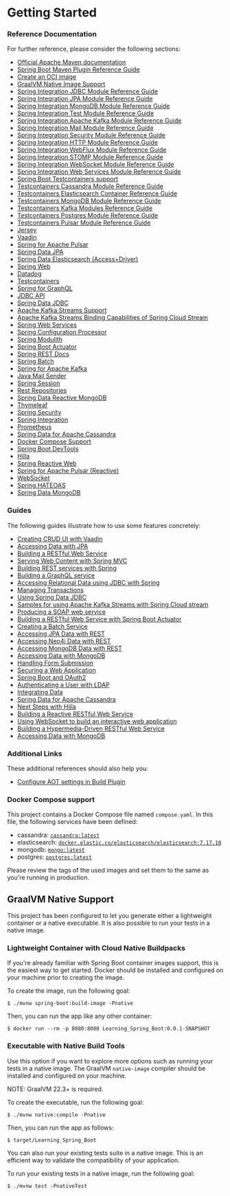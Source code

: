 # Getting Started

### Reference Documentation
For further reference, please consider the following sections:

* [Official Apache Maven documentation](https://maven.apache.org/guides/index.html)
* [Spring Boot Maven Plugin Reference Guide](https://docs.spring.io/spring-boot/docs/3.1.2/maven-plugin/reference/html/)
* [Create an OCI image](https://docs.spring.io/spring-boot/docs/3.1.2/maven-plugin/reference/html/#build-image)
* [GraalVM Native Image Support](https://docs.spring.io/spring-boot/docs/3.1.2/reference/html/native-image.html#native-image)
* [Spring Integration JDBC Module Reference Guide](https://docs.spring.io/spring-integration/reference/html/jdbc.html)
* [Spring Integration JPA Module Reference Guide](https://docs.spring.io/spring-integration/reference/html/jpa.html)
* [Spring Integration MongoDB Module Reference Guide](https://docs.spring.io/spring-integration/reference/html/mongodb.html)
* [Spring Integration Test Module Reference Guide](https://docs.spring.io/spring-integration/reference/html/testing.html)
* [Spring Integration Apache Kafka Module Reference Guide](https://docs.spring.io/spring-integration/reference/html/kafka.html)
* [Spring Integration Mail Module Reference Guide](https://docs.spring.io/spring-integration/reference/html/mail.html)
* [Spring Integration Security Module Reference Guide](https://docs.spring.io/spring-integration/reference/html/security.html)
* [Spring Integration HTTP Module Reference Guide](https://docs.spring.io/spring-integration/reference/html/http.html)
* [Spring Integration WebFlux Module Reference Guide](https://docs.spring.io/spring-integration/reference/html/webflux.html)
* [Spring Integration STOMP Module Reference Guide](https://docs.spring.io/spring-integration/reference/html/stomp.html)
* [Spring Integration WebSocket Module Reference Guide](https://docs.spring.io/spring-integration/reference/html/web-sockets.html)
* [Spring Integration Web Services Module Reference Guide](https://docs.spring.io/spring-integration/reference/html/ws.html)
* [Spring Boot Testcontainers support](https://docs.spring.io/spring-boot/docs/3.1.2/reference/html/features.html#features.testing.testcontainers)
* [Testcontainers Cassandra Module Reference Guide](https://www.testcontainers.org/modules/databases/cassandra/)
* [Testcontainers Elasticsearch Container Reference Guide](https://www.testcontainers.org/modules/elasticsearch/)
* [Testcontainers MongoDB Module Reference Guide](https://www.testcontainers.org/modules/databases/mongodb/)
* [Testcontainers Kafka Modules Reference Guide](https://www.testcontainers.org/modules/kafka/)
* [Testcontainers Postgres Module Reference Guide](https://www.testcontainers.org/modules/databases/postgres/)
* [Testcontainers Pulsar Module Reference Guide](https://www.testcontainers.org/modules/pulsar/)
* [Jersey](https://docs.spring.io/spring-boot/docs/3.1.2/reference/htmlsingle/#web.servlet.jersey)
* [Vaadin](https://vaadin.com/docs)
* [Spring for Apache Pulsar](https://docs.spring.io/spring-pulsar/docs/0.2.x/reference/html/)
* [Spring Data JPA](https://docs.spring.io/spring-boot/docs/3.1.2/reference/htmlsingle/#data.sql.jpa-and-spring-data)
* [Spring Data Elasticsearch (Access+Driver)](https://docs.spring.io/spring-boot/docs/3.1.2/reference/htmlsingle/#data.nosql.elasticsearch)
* [Spring Web](https://docs.spring.io/spring-boot/docs/3.1.2/reference/htmlsingle/#web)
* [Datadog](https://docs.spring.io/spring-boot/docs/3.1.2/reference/htmlsingle/#actuator.metrics.export.datadog)
* [Testcontainers](https://www.testcontainers.org/)
* [Spring for GraphQL](https://docs.spring.io/spring-boot/docs/3.1.2/reference/html/web.html#web.graphql)
* [JDBC API](https://docs.spring.io/spring-boot/docs/3.1.2/reference/htmlsingle/#data.sql)
* [Spring Data JDBC](https://docs.spring.io/spring-boot/docs/3.1.2/reference/htmlsingle/#data.sql.jdbc)
* [Apache Kafka Streams Support](https://docs.spring.io/spring-kafka/docs/current/reference/html/#streams-kafka-streams)
* [Apache Kafka Streams Binding Capabilities of Spring Cloud Stream](https://docs.spring.io/spring-cloud-stream/docs/current/reference/htmlsingle/#_kafka_streams_binding_capabilities_of_spring_cloud_stream)
* [Spring Web Services](https://docs.spring.io/spring-boot/docs/3.1.2/reference/htmlsingle/#io.webservices)
* [Spring Configuration Processor](https://docs.spring.io/spring-boot/docs/3.1.2/reference/htmlsingle/#appendix.configuration-metadata.annotation-processor)
* [Spring Modulith](https://docs.spring.io/spring-modulith/docs/current/reference/html/)
* [Spring Boot Actuator](https://docs.spring.io/spring-boot/docs/3.1.2/reference/htmlsingle/#actuator)
* [Spring REST Docs](https://docs.spring.io/spring-restdocs/docs/current/reference/html5/)
* [Spring Batch](https://docs.spring.io/spring-boot/docs/3.1.2/reference/htmlsingle/#howto.batch)
* [Spring for Apache Kafka](https://docs.spring.io/spring-boot/docs/3.1.2/reference/htmlsingle/#messaging.kafka)
* [Java Mail Sender](https://docs.spring.io/spring-boot/docs/3.1.2/reference/htmlsingle/#io.email)
* [Spring Session](https://docs.spring.io/spring-session/reference/)
* [Rest Repositories](https://docs.spring.io/spring-boot/docs/3.1.2/reference/htmlsingle/#howto.data-access.exposing-spring-data-repositories-as-rest)
* [Spring Data Reactive MongoDB](https://docs.spring.io/spring-boot/docs/3.1.2/reference/htmlsingle/#data.nosql.mongodb)
* [Thymeleaf](https://docs.spring.io/spring-boot/docs/3.1.2/reference/htmlsingle/#web.servlet.spring-mvc.template-engines)
* [Spring Security](https://docs.spring.io/spring-boot/docs/3.1.2/reference/htmlsingle/#web.security)
* [Spring Integration](https://docs.spring.io/spring-boot/docs/3.1.2/reference/htmlsingle/#messaging.spring-integration)
* [Prometheus](https://docs.spring.io/spring-boot/docs/3.1.2/reference/htmlsingle/#actuator.metrics.export.prometheus)
* [Spring Data for Apache Cassandra](https://docs.spring.io/spring-boot/docs/3.1.2/reference/htmlsingle/#data.nosql.cassandra)
* [Docker Compose Support](https://docs.spring.io/spring-boot/docs/3.1.2/reference/htmlsingle/#features.docker-compose)
* [Spring Boot DevTools](https://docs.spring.io/spring-boot/docs/3.1.2/reference/htmlsingle/#using.devtools)
* [Hilla](https://hilla.dev/)
* [Spring Reactive Web](https://docs.spring.io/spring-boot/docs/3.1.2/reference/htmlsingle/#web.reactive)
* [Spring for Apache Pulsar (Reactive)](https://docs.spring.io/spring-pulsar/docs/0.2.x/reference/html/#reactive-pulsar)
* [WebSocket](https://docs.spring.io/spring-boot/docs/3.1.2/reference/htmlsingle/#messaging.websockets)
* [Spring HATEOAS](https://docs.spring.io/spring-boot/docs/3.1.2/reference/htmlsingle/#web.spring-hateoas)
* [Spring Data MongoDB](https://docs.spring.io/spring-boot/docs/3.1.2/reference/htmlsingle/#data.nosql.mongodb)

### Guides
The following guides illustrate how to use some features concretely:

* [Creating CRUD UI with Vaadin](https://spring.io/guides/gs/crud-with-vaadin/)
* [Accessing Data with JPA](https://spring.io/guides/gs/accessing-data-jpa/)
* [Building a RESTful Web Service](https://spring.io/guides/gs/rest-service/)
* [Serving Web Content with Spring MVC](https://spring.io/guides/gs/serving-web-content/)
* [Building REST services with Spring](https://spring.io/guides/tutorials/rest/)
* [Building a GraphQL service](https://spring.io/guides/gs/graphql-server/)
* [Accessing Relational Data using JDBC with Spring](https://spring.io/guides/gs/relational-data-access/)
* [Managing Transactions](https://spring.io/guides/gs/managing-transactions/)
* [Using Spring Data JDBC](https://github.com/spring-projects/spring-data-examples/tree/master/jdbc/basics)
* [Samples for using Apache Kafka Streams with Spring Cloud stream](https://github.com/spring-cloud/spring-cloud-stream-samples/tree/master/kafka-streams-samples)
* [Producing a SOAP web service](https://spring.io/guides/gs/producing-web-service/)
* [Building a RESTful Web Service with Spring Boot Actuator](https://spring.io/guides/gs/actuator-service/)
* [Creating a Batch Service](https://spring.io/guides/gs/batch-processing/)
* [Accessing JPA Data with REST](https://spring.io/guides/gs/accessing-data-rest/)
* [Accessing Neo4j Data with REST](https://spring.io/guides/gs/accessing-neo4j-data-rest/)
* [Accessing MongoDB Data with REST](https://spring.io/guides/gs/accessing-mongodb-data-rest/)
* [Accessing Data with MongoDB](https://spring.io/guides/gs/accessing-data-mongodb/)
* [Handling Form Submission](https://spring.io/guides/gs/handling-form-submission/)
* [Securing a Web Application](https://spring.io/guides/gs/securing-web/)
* [Spring Boot and OAuth2](https://spring.io/guides/tutorials/spring-boot-oauth2/)
* [Authenticating a User with LDAP](https://spring.io/guides/gs/authenticating-ldap/)
* [Integrating Data](https://spring.io/guides/gs/integration/)
* [Spring Data for Apache Cassandra](https://spring.io/guides/gs/accessing-data-cassandra/)
* [Next Steps with Hilla](https://hilla.dev/docs/react/start/quick/#coming-from-spring-initializr)
* [Building a Reactive RESTful Web Service](https://spring.io/guides/gs/reactive-rest-service/)
* [Using WebSocket to build an interactive web application](https://spring.io/guides/gs/messaging-stomp-websocket/)
* [Building a Hypermedia-Driven RESTful Web Service](https://spring.io/guides/gs/rest-hateoas/)
* [Accessing Data with MongoDB](https://spring.io/guides/gs/accessing-data-mongodb/)

### Additional Links
These additional references should also help you:

* [Configure AOT settings in Build Plugin](https://docs.spring.io/spring-boot/docs/3.1.2/maven-plugin/reference/htmlsingle/#aot)

### Docker Compose support
This project contains a Docker Compose file named `compose.yaml`.
In this file, the following services have been defined:

* cassandra: [`cassandra:latest`](https://hub.docker.com/_/cassandra)
* elasticsearch: [`docker.elastic.co/elasticsearch/elasticsearch:7.17.10`](https://www.docker.elastic.co/r/elasticsearch)
* mongodb: [`mongo:latest`](https://hub.docker.com/_/mongo)
* postgres: [`postgres:latest`](https://hub.docker.com/_/postgres)

Please review the tags of the used images and set them to the same as you're running in production.

## GraalVM Native Support

This project has been configured to let you generate either a lightweight container or a native executable.
It is also possible to run your tests in a native image.

### Lightweight Container with Cloud Native Buildpacks
If you're already familiar with Spring Boot container images support, this is the easiest way to get started.
Docker should be installed and configured on your machine prior to creating the image.

To create the image, run the following goal:

```
$ ./mvnw spring-boot:build-image -Pnative
```

Then, you can run the app like any other container:

```
$ docker run --rm -p 8080:8080 Learning_Spring_Boot:0.0.1-SNAPSHOT
```

### Executable with Native Build Tools
Use this option if you want to explore more options such as running your tests in a native image.
The GraalVM `native-image` compiler should be installed and configured on your machine.

NOTE: GraalVM 22.3+ is required.

To create the executable, run the following goal:

```
$ ./mvnw native:compile -Pnative
```

Then, you can run the app as follows:
```
$ target/Learning_Spring_Boot
```

You can also run your existing tests suite in a native image.
This is an efficient way to validate the compatibility of your application.

To run your existing tests in a native image, run the following goal:

```
$ ./mvnw test -PnativeTest
```

